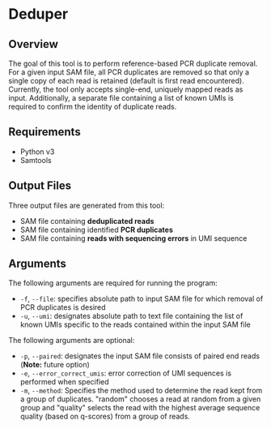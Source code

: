 # Deduper

## Overview
The goal of this tool is to perform reference-based PCR duplicate removal. For a given input 
SAM file, all PCR duplicates are removed so that only a single copy of each read is retained 
(default is first read encountered). Currently, the tool only accepts single-end, uniquely 
mapped reads as input. Additionally, a separate file containing a list of known UMIs is required 
to confirm the identity of duplicate reads. 

## Requirements
- Python v3
- Samtools

## Output Files
Three output files are generated from this tool:
- SAM file containing **deduplicated reads**
- SAM file containing identified **PCR duplicates**
- SAM file containing **reads with sequencing errors** in UMI sequence

## Arguments
The following arguments are required for running the program:
- ```-f```, ```--file```: specifies absolute path to input SAM file for which removal of PCR 
duplicates is desired
- ```-u```, ```--umi```: designates absolute path to text file containing the list of known UMIs 
specific to the reads contained within the input SAM file

The following arguments are optional:
- ```-p```, ```--paired```: designates the input SAM file consists of paired end reads (**Note:** 
future option)
- ```-e```, ```--error_correct_umis```: error correction of UMI sequences is performed when 
specified
- ```-m```, ```--method```: Specifies the method used to determine the read kept from a group of 
duplicates. "random" chooses a read at random from a given group and "quality" selects the read 
with the highest average sequence quality (based on q-scores) from a group of reads.

